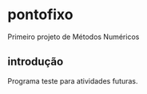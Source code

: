 # pontofixo
Primeiro projeto de Métodos Numéricos

## introdução
Programa teste para atividades futuras.
